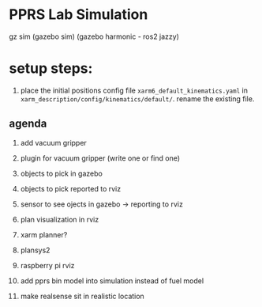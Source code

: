# PPRS Lab Simulation
gz sim (gazebo sim) (gazebo harmonic - ros2 jazzy)

# setup steps:
1. place the initial positions config file `xarm6_default_kinematics.yaml` in `xarm_description/config/kinematics/default/`. rename the existing file.

agenda
------
1. add vacuum gripper 
2. plugin for vacuum gripper (write one or find one)
3. objects to pick in gazebo
4. objects to pick reported to rviz
5. sensor to see ojects in gazebo -> reporting to rviz
6. plan visualization in rviz
7. xarm planner?
8. plansys2
9. raspberry pi rviz

10. add pprs bin model into simulation instead of fuel model
11. make realsense sit in realistic location